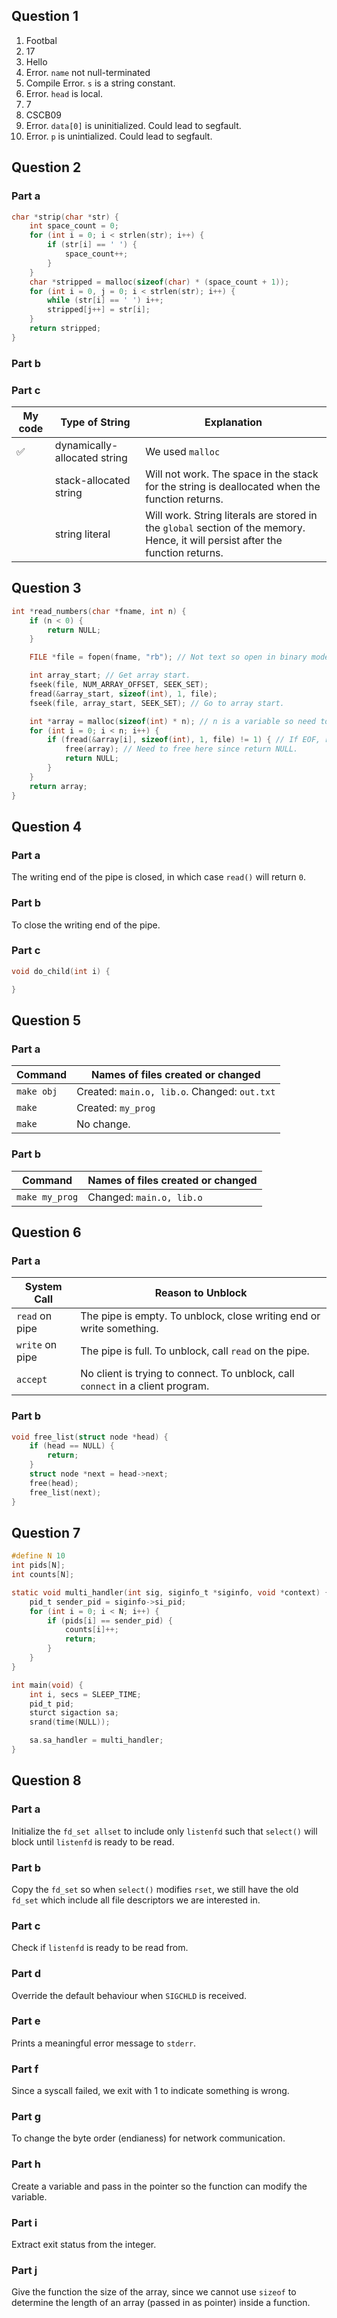 ## Question 1

1. Footbal
2. 17
3. Hello
4. Error. `name` not null-terminated
5. Compile Error. `s` is a string constant.
6. Error. `head` is local.
7. 7
8. CSCB09
9. Error. `data[0]` is uninitialized. Could lead to segfault.
10. Error. `p` is unintialized. Could lead to segfault.

## Question 2

### Part a

```c
char *strip(char *str) {
    int space_count = 0;
    for (int i = 0; i < strlen(str); i++) {
        if (str[i] == ' ') {
            space_count++;
        }
    }
    char *stripped = malloc(sizeof(char) * (space_count + 1));
    for (int i = 0, j = 0; i < strlen(str); i++) {
        while (str[i] == ' ') i++;
        stripped[j++] = str[i];
    }
    return stripped;
}
```

### Part b

### Part c

| My code | Type of String               | Explanation                                                                                                                     |
|---------|------------------------------|---------------------------------------------------------------------------------------------------------------------------------|
| ✅       | dynamically-allocated string | We used `malloc`                                                                                                                |
|         | stack-allocated string       | Will not work. The space in the stack for the string is deallocated when the function returns.                                  |
|         | string literal               | Will work. String literals are stored in the `global` section of the memory. Hence, it will persist after the function returns. |

## Question 3

```c
int *read_numbers(char *fname, int n) {
    if (n < 0) {
        return NULL;
    }

    FILE *file = fopen(fname, "rb"); // Not text so open in binary mode.

    int array_start; // Get array start.
    fseek(file, NUM_ARRAY_OFFSET, SEEK_SET);
    fread(&array_start, sizeof(int), 1, file);
    fseek(file, array_start, SEEK_SET); // Go to array start.

    int *array = malloc(sizeof(int) * n); // n is a variable so need to use malloc.
    for (int i = 0; i < n; i++) {
        if (fread(&array[i], sizeof(int), 1, file) != 1) { // If EOF, return NULL.
            free(array); // Need to free here since return NULL.
            return NULL;
        }
    }
    return array;
}
```

## Question 4

### Part a

The writing end of the pipe is closed, in which case `read()` will return `0`.

### Part b

To close the writing end of the pipe.

### Part c

```c
void do_child(int i) {

}
```

## Question 5

### Part a

| Command    | Names of files created or changed            |
|------------|----------------------------------------------|
| `make obj` | Created: `main.o, lib.o`. Changed: `out.txt` |
| `make`     | Created: `my_prog`                           |
| `make`     | No change.                                   |

### Part b

| Command    | Names of files created or changed            |
|------------|----------------------------------------------|
| `make my_prog` | Changed: `main.o, lib.o` |

## Question 6

### Part a

| System Call     | Reason to Unblock                                                               |
|-----------------|---------------------------------------------------------------------------------|
| `read` on pipe  | The pipe is empty. To unblock, close writing end or write something.            |
| `write` on pipe | The pipe is full. To unblock, call `read` on the pipe.                          |
| `accept`        | No client is trying to connect. To unblock, call `connect` in a client program. |

### Part b

```c
void free_list(struct node *head) {
    if (head == NULL) {
        return;
    }
    struct node *next = head->next;
    free(head);
    free_list(next);
}
```

## Question 7

```c
#define N 10
int pids[N];
int counts[N];

static void multi_handler(int sig, siginfo_t *siginfo, void *context) {
    pid_t sender_pid = siginfo->si_pid;
    for (int i = 0; i < N; i++) {
        if (pids[i] == sender_pid) {
            counts[i]++;
            return;
        }
    }
}

int main(void) {
    int i, secs = SLEEP_TIME;
    pid_t pid;
    sturct sigaction sa;
    srand(time(NULL));

    sa.sa_handler = multi_handler;
}
```

## Question 8

### Part a

Initialize the `fd_set allset` to include only `listenfd` such that `select()` will block until `listenfd` is ready to be read.

### Part b

Copy the `fd_set` so when `select()` modifies `rset`, we still have the old `fd_set` which include all file descriptors we are interested in.

### Part c

Check if `listenfd` is ready to be read from.

### Part d

Override the default behaviour when `SIGCHLD` is received.

### Part e

Prints a meaningful error message to `stderr`.

### Part f

Since a syscall failed, we exit with 1 to indicate something is wrong.

### Part g

To change the byte order (endianess) for network communication.

### Part h

Create a variable and pass in the pointer so the function can modify the variable.

### Part i

Extract exit status from the integer.

### Part j

Give the function the size of the array, since we cannot use `sizeof` to determine the length of an array (passed in as pointer) inside a function.

